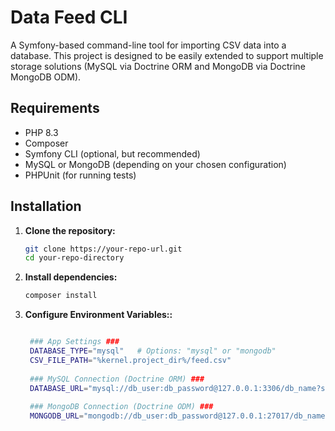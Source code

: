 # Data Feed CLI

A Symfony-based command-line tool for importing CSV data into a database. This project is designed to be easily extended to support multiple storage solutions (MySQL via Doctrine ORM and MongoDB via Doctrine MongoDB ODM).

## Requirements

- PHP 8.3
- Composer
- Symfony CLI (optional, but recommended)
- MySQL or MongoDB (depending on your chosen configuration)
- PHPUnit (for running tests)

## Installation

1. **Clone the repository:**

   ```bash
   git clone https://your-repo-url.git
   cd your-repo-directory
   
    ```

2. **Install dependencies:**

   ```bash
   composer install
   ```

3. **Configure Environment Variables::**

   ```bash

    ### App Settings ###
    DATABASE_TYPE="mysql"   # Options: "mysql" or "mongodb"
    CSV_FILE_PATH="%kernel.project_dir%/feed.csv"
    
    ### MySQL Connection (Doctrine ORM) ###
    DATABASE_URL="mysql://db_user:db_password@127.0.0.1:3306/db_name?serverVersion=8.0"
    
    ### MongoDB Connection (Doctrine ODM) ###
    MONGODB_URL="mongodb://db_user:db_password@127.0.0.1:27017/db_name"
    ```
   
